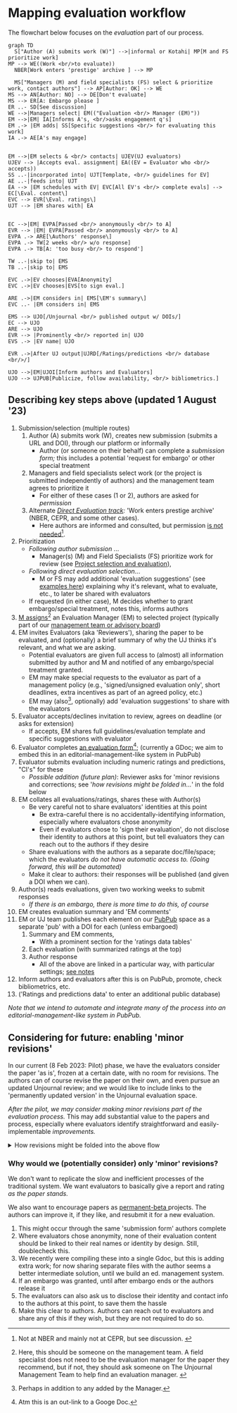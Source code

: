 # Mapping evaluation workflow

The flowchart below focuses on the _evaluation_ part of our process.&#x20;

```mermaid
graph TD
  S["Author (A) submits work (W)"] -->|informal or Kotahi| MP[M and FS prioritize work] 
MP --> WE((Work <br/>to evaluate))
  NBER[Work enters 'prestige' archive ] --> MP

  MS["Managers (M) and field specialists (FS) select & prioritize work, contact authors"] --> AP[Author: OK] --> WE
MS --> AN[Author: NO] --> DE[Don't evaluate]
MS --> ER[A: Embargo please ]
ER ..- SD[See discussion]
WE -->|Managers select| EM(("Evaluation <br/> Manager (EM)"))
EM -->|EM| IA[Informs A's, <br/>asks engagement q's]
EM .-> |EM adds| SS[Specific suggestions <br/> for evaluating this work] 
IA .-> AE[A's may engage] 


EM -->|EM selects & <br/> contacts| UJEV(UJ evaluators) 
UJEV --> |Accepts eval. assignment| EA((EV = Evaluator who <br/> accepts))
SS ..-|incorporated into| UJT[Template, <br/> guidelines for EV]
AE ..-|feeds into| UJT 
EA --> |EM schedules with EV| EVC[All EV's <br/> complete evals] --> EC[\Eval. content\]
EVC --> EVR[\Eval. ratings\] 
UJT --> |EM shares with| EA 


EC -->|EM| EVPA[Passed <br/> anonymously <br/> to A]
EVR --> |EM| EVPA[Passed <br/> anonymously <br/> to A]
EVPA .-> ARE[\Authors' response\]
EVPA .-> TW[2 weeks <br/> w/o response]
EVPA .-> TB[A: 'too busy <br/> to respond']

TW ..-|skip to| EMS
TB ..-|skip to| EMS

EVC .->|EV chooses|EVA[Anonymity]
EVC .->|EV chooses|EVS[to sign eval.]

ARE .->|EM considers in| EMS[\EM's summary\] 
EVC ..- |EM considers in| EMS

EMS --> UJO[/Unjournal <br/> published output w/ DOIs/] 
EC --> UJO
ARE --> UJO 
EVR --> |Prominently <br/> reported in| UJO
EVS .-> |EV name| UJO

EVR .->|After UJ output|UJRD[/Ratings/predictions <br/> database <br/>/]

UJO -->|EM|UJOI[Inform authors and Evaluators]
UJO --> UJPUB[Publicize, follow availability, <br/> bibliometrics.] 

```

## Describing key steps above (updated 1 August '23)

1. Submission/selection (multiple routes)
   1. Author (A) submits work (W), creates new submission (submits a URL and DOI), through our platform or informally
      * Author (or someone on their behalf) can complete a _submission form;_ this includes a potential 'request for embargo' or other special treatment
   2. Managers and field specialists select work (or the project is submitted independently of authors) and the management team agrees to prioritize it
      * For either of these cases (1 or 2), authors are asked for _permission_
   3. Alternate [_Direct Evaluation track_](../policies-projects-evaluation-workflow/considering-projects/direct-evaluation-track.md)_:_ 'Work enters prestige archive' (NBER, CEPR, and some other cases).
      * Here authors are informed and consulted, but permission [is not needed](#user-content-fn-1)[^1].
2. Prioritization
   * _Following author submission_ ...
     * Manager(s) (M) and Field Specialists (FS) prioritize work for review (see [Project selection and evaluation](../policies-projects-evaluation-workflow/considering-projects/)),
   * _Following direct evaluation selection_...&#x20;
     * M or FS may add additional 'evaluation suggestions' (see [examples here](https://docs.google.com/document/d/14HXHQTqwJ5VOw-SBoJD8Sd3jathdO9geKdmhdOOx\_Gw/edit)) explaining why it's relevant, what to evaluate, etc., to later be shared with evaluators
   * If requested (in either case), M decides whether to grant embargo/special treatment, notes this, informs authors
3. [M assigns](#user-content-fn-2)[^2] an Evaluation Manager (EM) to selected project (typically part of our [management team or advisory board](../readme/discussion-team/))
4. EM invites Evaluators (aka 'Reviewers'), sharing the paper to be evaluated, and (optionally) a brief summary of why the UJ thinks it's relevant, and what we are asking.
   * Potential evaluators are given full access to (almost) all information submitted by author and M and notified of any embargo/special treatment granted.
   * EM may make special requests to the evaluator as part of a management policy (e.g., 'signed/unsigned evaluation only', short deadlines, extra incentives as part of an  agreed policy, etc.)
   * EM may (also[^3], optionally) add 'evaluation suggestions' to share with the evaluators&#x20;
5. Evaluator accepts/declines invitation to review, agrees on deadline (or asks for extension)
   * If accepts, EM shares full guidelines/evaluation template and specific suggestions with evaluator
6. Evaluator completes [an evaluation form](#user-content-fn-4)[^4]; (currently a GDoc; we aim to embed this in an editorial-management-like system in PubPub)
7. Evaluator submits evaluation including numeric ratings and predictions, "CI's" for these
   * _Possible addition (future plan)_: Reviewer asks for 'minor revisions and corrections; see '_how revisions might be folded in..._' in the fold below
8. EM collates all evaluations/ratings, shares these with Author(s)
   * Be very careful not to share evaluators' identities at this point
     * Be extra-careful there is no accidentally-identifying information, especially where evaluators chose anonymity
     * Even if evaluators chose to 'sign their evaluation', do not disclose their identity to authors at this point, but tell evaluators they can reach out to the authors if they desire
   * Share evaluations with the authors as a separate doc/file/space; which the evaluators _do not have automatic access to. (Going forward, this will be automated)_&#x20;
   * Make it clear to authors: their responses will be published (and given a DOI when we can).
9. Author(s) reads evaluations, given two working weeks to submit responses&#x20;
   * _If there is an embargo, there is more time to do this, of course_
10. EM creates evaluation summary and 'EM comments'
11. EM or UJ team publishes each element on our [PubPub](https://unjournal.pubpub.org/) space as a separate 'pub' with a DOI for each (unless embargoed)
    1. Summary and EM comments,
       * With a prominent section for the 'ratings data tables'
    2. Each evaluation (with summarized ratings at the top)
    3. Author response
       * All of the above are linked in a particular way, with particular settings; [see notes](https://docs.google.com/document/d/18Yr95JbeCrDOrn4GpYWamxj2ZcOp9Ex\_arfz-7jZnko/edit)
12. Inform authors and evaluators after this is on PubPub, promote, check bibliometrics, etc.
13. ('Ratings and predictions data' to enter an additional public database)

_Note that we intend to automate and integrate many of the process into an editorial-management-like system in PubPub._

## Considering for future: enabling 'minor revisions'

In our current (8 Feb 2023: Pilot) phase, we have the evaluators consider the paper 'as is', frozen at a certain date, with no room for revisions. The authors can of course revise the paper on their own, and even pursue an updated Unjournal review; and we would like to include links to the 'permanently updated version' in the Unjournal evaluation space.

_After the pilot, we may consider making minor revisions part of the evaluation process._ This may add substantial value to the papers and process, especially where evaluators identify straightforward and easily-implementable _improvements._

<details>

<summary>How revisions might be folded into the above flow</summary>

_If 'minor revisions' are requested_:

* ... the author has 4 weeks (strict) to make these if they want to, submit a new linked manuscript, and also submit their response to the evaluation.
* _Optional_: Reviewers can comment on any minor revisions _and adjust their rating_

</details>

### **Why would we (potentially consider) only 'minor' revisions?**

We don't want to replicate the slow and inefficient processes of the traditional system. We want evaluators to basically give a report and rating _as the paper stands._

We also want to encourage papers as [permanent-beta ](../benefits-and-features/living-research-projects.md)projects. The authors can improve it, if they like, and resubmit it for a new evaluation.

1. This might occur through the same 'submission form' authors complete
2. Where evaluators chose anonymity, none of their evaluation content should be linked to their real names or identity by design. Still, doublecheck this.
3. We recently were compiling these into a single Gdoc, but this is adding extra work; for now sharing separate files with the author seems a better intermediate solution, until we build an ed. management system.
4. If an embargo was granted, until after embargo ends or the authors release it
5. The evaluators can also ask us to disclose their identity and contact info to the authors at this point, to save them the hassle
6. Make this clear to authors. Authors can reach out to evaluators and share any of this if they wish, but they are not required to do so.

[^1]: Not at NBER and mainly not at CEPR, but see discussion.&#x20;

[^2]: Here, this should be someone on the management team. A field specialist does not need to be the evaluation manager for the paper they recommend, but if not, they should  ask someone on The Unjournal Management Team to help find an evaluation manager.&#x20;

[^3]: Perhaps in addition to any added by the Manager.

[^4]: Atm this is an out-link to a Googe Doc.
